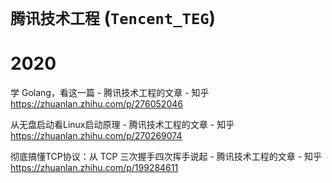 
# `腾讯技术工程` (`Tencent_TEG`)

# 2020

学 Golang，看这一篇 - 腾讯技术工程的文章 - 知乎 https://zhuanlan.zhihu.com/p/276052046

从无盘启动看Linux启动原理 - 腾讯技术工程的文章 - 知乎 https://zhuanlan.zhihu.com/p/270269074

彻底搞懂TCP协议：从 TCP 三次握手四次挥手说起 - 腾讯技术工程的文章 - 知乎 https://zhuanlan.zhihu.com/p/199284611

